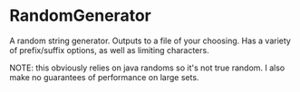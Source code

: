 # RandomGenerator
A random string generator. Outputs to a file of your choosing.
Has a variety of prefix/suffix options, as well as limiting characters.

NOTE: this obviously relies on java randoms so it's not true random. I also make no guarantees of performance on large sets.
